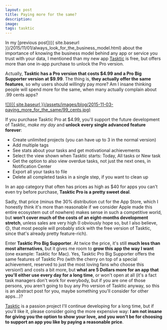 ```yaml
---
layout: post
title: Paying more for the same?
description:
image:
tags: tasktic
---
```

In my [previous post]({{ site.baseurl }}/2015/11/01/always_look_for_the_business_model.html) about the importance of knowing the business model behind any app or service you trust with your data, I mentioned than my new app [Tasktic](https://geo.itunes.apple.com/us/app/tasktic-manage-your-tasks/id1036139076?mt=8&at=1000l3L9&ct=blog) is free, but offers more than one in-app purchase to unlock the Pro version.

Actually, **Tasktic has a Pro version that costs $4.99 and a Pro Big Supporter version at $9.99**. The thing is, **they actually offer the same features**, so why users should willingly pay more? Am I insane thinking people will spend more for the same, when many actually complain about .99 cents apps?

[![]({{ site.baseurl }}/assets/images/blog/2015-11-03-paying_more_for_the_same/99_cents.jpg)](http://www.themeatly.com/)

If you purchase Tasktic Pro at $4.99, you'll support the future development of Tasktic, *make my day* and **unlock every single advanced feature forever**:

-   Create unlimited projects (you can have up to 3 in the normal version)
-   Add multiple tags
-   See stats about your tasks and get motivational achievements
-   Select the view shown when Tasktic starts: Today, All tasks or New task
-   Get the option to also view overdue tasks, not just the next ones, in Notification Center
-   Export all your tasks to file
-   Delete all completed tasks in a single step, if you want to clean up

In an app category that often has prices as high as $40 for apps you can't even try before purchase, **Tasktic Pro is a pretty sweet deal**.

Sadly, that price (minus the 30% distribution cut for the App Store, which I honestly think it's more than reasonable if we consider Apple made this entire ecosystem out of nowhere) makes sense in such a competitive world, but **won't cover much of the costs of an eight-months development stretch**, unless sales are very high (I obviously hope so, but I also believe, 😔, that most people will probably stick with the free version of Tasktic, since that's already pretty feature-rich).

Enter **Tasktic Pro Big Supporter**. At twice the price, it's still **much less than most alternatives**, but it gives me room to **grow this app the way I want** (one example: Tasktic for Mac).
Yes, Tasktic Pro Big Supporter offers the same features of Tasktic Pro (with the cherry on top of a special achievement, reserved to just the most loving fans who choose this version!) and costs a bit more, but **what are 5 Dollars more for an app that you'll either use every day for a long time**, or won't open at all (it's a fact task managers don't work for everybody, but if you are one of those persons, you aren't going to buy any Pro version of Tasktic anyway, so this is an abstract post for you, maybe something you'll consider for other apps...)?

[Tasktic](https://geo.itunes.apple.com/us/app/tasktic-manage-your-tasks/id1036139076?mt=8&at=1000l3L9&ct=blog) is a passion project I'll continue developing for a long time, but if you'll like it, please consider going the more expensive way: **I am not insane for giving you the option to show your love, and you won't be for choosing to support an app you like by paying a reasonable price**.